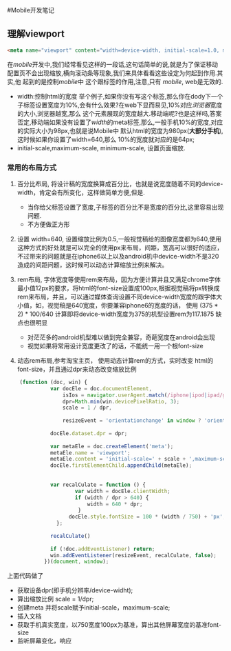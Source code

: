 #Mobile开发笔记
## 理解viewport
```html
<meta name="viewport" content="width=device-width, initial-scale=1.0, maximum-scale=1.0,minimum-scale=1,s user-scalable=0;" />
```
在*mobile*开发中,我们经常看见这样的一段话,这句话简单的说,就是为了保证移动配置页不会出现缩放,横向滚动条等现象,我们来具体看看这些设定为何起到作用.其实,他
起到的是控制*mobile*中 <html>这个跟标签的作用,注意,只有 *mobile*, web是无效的.
- width:控制html的宽度  举个例子,如果你没有写这个<meta>标签,那么你在dody下一个子标签设置宽度为10%,会有什么效果?在web下显而易见,10%对应*浏览器*宽度的大小,浏览器越宽,那么
  这个元素展现的宽度越大.移动端呢?也是这样吗,答案否定,移动端如果没有设置了*width*的meta标签,那么,一般手机10%的宽度,对应的实际大小为98px,也就是说Mobile中
  默认html的宽度为980px(**大部分手机**), 这时候如果你设置了width=640,那么 10%的宽度就对应的是64px;
- initial-scale,maximum-scale, minimum-scale, 设置页面缩放.

### 常用的布局方式

1. 百分比布局, 将设计稿的宽度换算成百分比，也就是说宽度随着不同的device-width，肯定会有所变化，这样做简单方便,但是.
    - 当你给父标签设置了宽度,子标签的百分比不是宽度的百分比,这里容易出现问题.
    - 不方便做正方形
    
2. 设置 width=640, 设置缩放比例为0.5,一般视觉稿给的图像宽度都为640,使用这种方式的好处就是可以完全的使用px来布局，间距，宽高可以很好的适应，不过带来的问题就是在iphone6以上以及android机中device-width不是320造成的间距问题，这时候可以动态计算缩放比例来解决。

3. rem布局, 字体宽度等使用rem来布局，因为方便计算并且又满足chrome字体最小值12px的要求，将html的font-size设置成100px,根据视觉稿将px转换成rem来布局，并且，可以通过媒体查询设置不同device-width宽度的跟字体大小值，如，视觉稿是640宽度，你要兼容iphone6的宽度的话， 使用 (375 * 2) * 100/640 计算即将device-width宽度为375的机型设置rem为117.1875
缺点也很明显
    - 对茫茫多的android机型难以做到完全兼容，奇葩宽度在android会出现
    - 视觉如果将常用设计宽度更改了的话，不能统一用一个根font-size
    
4. 动态rem布局,参考淘宝主页， 使用动态计算rem的方式，实时改变 html的font-size，并且通过dpr来动态改变缩放比例
```javascript
    (function (doc, win) {
              var docEle = doc.documentElement,
                  isIos = navigator.userAgent.match(/iphone|ipod|ipad/gi),
                  dpr=Math.min(win.devicePixelRatio, 3);
                  scale = 1 / dpr,
    
                  resizeEvent = 'orientationchange' in window ? 'orientationchange' : 'resize';
    
              docEle.dataset.dpr = dpr;
    
              var metaEle = doc.createElement('meta');
              metaEle.name = 'viewport';
              metaEle.content = 'initial-scale=' + scale + ',maximum-scale=' + scale;
              docEle.firstElementChild.appendChild(metaEle);
              
    
              var recalCulate = function () {
                      var width = docEle.clientWidth;
                      if (width / dpr > 640) {
                          width = 640 * dpr;
                       }
                    docEle.style.fontSize = 100 * (width / 750) + 'px';
                };
    
              recalCulate()
    
              if (!doc.addEventListener) return;
              win.addEventListener(resizeEvent, recalCulate, false);
            })(document, window);
```
上面代码做了
+ 获取设备dpr(即手机分辨率/device-widht);
+ 算出缩放比例 scale = 1/dpr;
+ 创建meta 并将scale赋予initial-scale，maximum-scale;
+ 插入文档
+ 获取手机真实宽度，以750宽度100px为基准，算出其他屏幕宽度的基准font-size
+ 监听屏幕变化，响应